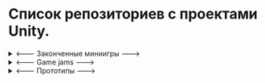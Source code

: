 # Список репозиториев с проектами Unity.

<details><summary> <--- Законченные миниигры ---> </summary>

<space><details><summary>`Space game`</summary>
![Alt Text](https://media.giphy.com/media/ygIJ3jw5bPy0D7fFJG/giphy.gif)<br />
https://github.com/Lyahasik/SpaceGame
</details>
  
<space><details><summary>`In the shadows`</summary>
![Alt Text](https://media.giphy.com/media/riSyyLJC7oV0am2JRu/giphy.gif)<br />
https://github.com/Lyahasik/InTheShadows
</details>
  
</details>

<details><summary> <--- Game jams ---> </summary>

<space><details><summary>` School game jam `</summary>
![Alt Text](https://media.giphy.com/media/BD6EvOKcIA05LBdRMl/giphy.gif)<br />
https://github.com/Lyahasik/SchoolGameJam
</details>
  
<space><details><summary>` Siberian game jam may 2020 `</summary>
![Alt Text](./gamejam.gif)<br />
https://github.com/Lyahasik/SGJ.05.2020
</details>
  
</details>

<details><summary> <--- Прототипы ---> </summary>

<space><details><summary>`Мини Diablo`</summary>
https://github.com/Lyahasik/DiabloMini
</details>
  
<space><details><summary>`Клон hit master`</summary>
https://github.com/Lyahasik/HitMasterClone
</details>
<space><details><summary>`2.5D игра клон Knife Hit`</summary>
https://github.com/Lyahasik/test10
</details>

<space><details><summary>`3D игра стелс квестовый`</summary>
![Alt Text](https://media.giphy.com/media/BhoospYymK8pN5ykos/giphy.gif)<br />
https://github.com/Lyahasik/test9
</details>

<space><details><summary>`3D шутер от 3 лица`</summary>
![Alt Text](https://media.giphy.com/media/Y6Mb6rvG4uwvLZlk1A/giphy.gif)<br />
https://github.com/Lyahasik/test8
</details>

<space><details><summary>`3D action RPG с видом от 3 лица`</summary>
![Alt Text](https://media.giphy.com/media/7xqpLFLocPVeLjNGtw/giphy.gif)<br />
https://github.com/Lyahasik/test7
</details>

<space><details><summary>`3D шутер арена`</summary>
![Alt Text](https://media.giphy.com/media/u0K9p7PLPifxB1BxuJ/giphy.gif)<br />
https://github.com/Lyahasik/test6
</details>

<space><details><summary>`3D игра с танками`</summary>
![Alt Text](https://media.giphy.com/media/Brk5djgIvvS7Yu0wck/giphy.gif)<br />
https://github.com/Lyahasik/test5
</details>

<space><details><summary>`3D игра гольф`</summary>
![Alt Text](https://media.giphy.com/media/qn5AAHUgwkgMCwGkG6/giphy.gif)<br />
https://github.com/Lyahasik/test4
</details>

<space><details><summary>`Для работающей 2D игры, жанра tower defense, добавить интерактивное GUI`</summary>
![Alt Text](https://media.giphy.com/media/feq9caOkBkOlZV3UND/giphy.gif)<br />
https://github.com/Lyahasik/test3
</details>

<space><details><summary>`2D головоломка с использованием физики`</summary>
![Alt Text](https://media.giphy.com/media/FD7GIVvdETIIPCM8p4/giphy.gif)<br />
https://github.com/Lyahasik/test2
</details>

<space><details><summary>`2D столкновения без использования физики движка`</summary>
![Alt Text](https://media.giphy.com/media/FGmnSxS1wlzL6NjU2z/giphy.gif)<br />
https://github.com/Lyahasik/test1
</details>
  
</details>
